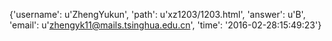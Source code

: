 {'username': u'ZhengYukun', 'path': u'xz1203/1203.html', 'answer': u'B', 'email': u'zhengyk11@mails.tsinghua.edu.cn', 'time': '2016-02-28:15:49:23'}